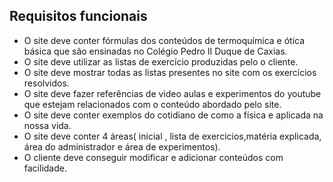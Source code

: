 ## Requisitos funcionais

- O site deve conter fórmulas dos conteúdos de termoquímica e ótica básica que são ensinadas no Colégio Pedro II Duque de Caxias.
- O site deve utilizar as listas de exercício produzidas pelo o cliente.
- O site deve mostrar todas as listas presentes no site com os exercícios resolvidos.
- O site deve fazer referências de video aulas e experimentos do youtube que estejam relacionados com o conteúdo abordado pelo site.
- O site deve conter exemplos do cotidiano de como a física e aplicada na nossa vida.
- O site deve conter 4 áreas( inicial , lista de exercicios,matéria explicada, área do administrador e área de experimentos). 
- O cliente deve conseguir modificar e adicionar conteúdos com facilidade.